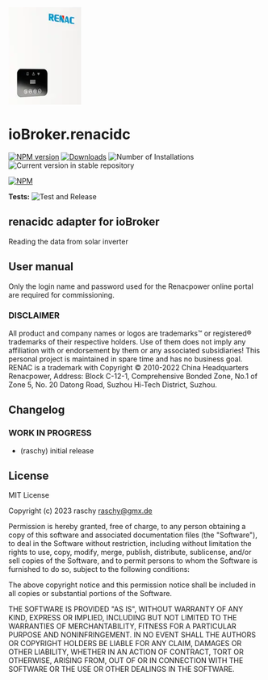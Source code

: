 ![Logo](admin/renacidc.png)
# ioBroker.renacidc

[![NPM version](https://img.shields.io/npm/v/iobroker.renacidc.svg)](https://www.npmjs.com/package/iobroker.renacidc)
[![Downloads](https://img.shields.io/npm/dm/iobroker.renacidc.svg)](https://www.npmjs.com/package/iobroker.renacidc)
![Number of Installations](https://iobroker.live/badges/renacidc-installed.svg)
![Current version in stable repository](https://iobroker.live/badges/renacidc-stable.svg)

[![NPM](https://nodei.co/npm/iobroker.renacidc.png?downloads=true)](https://nodei.co/npm/iobroker.renacidc/)

**Tests:** ![Test and Release](https://github.com/raschy/ioBroker.renacidc/workflows/Test%20and%20Release/badge.svg)

## renacidc adapter for ioBroker

Reading the data from solar inverter

## User manual
Only the login name and password used for the Renacpower online portal are required for commissioning.

### DISCLAIMER

All product and company names or logos are trademarks™ or registered® trademarks of their respective holders. Use of them does not imply any affiliation with or endorsement by them or any associated subsidiaries! This personal project is maintained in spare time and has no business goal. RENAC is a trademark with Copyright © 2010-2022 China Headquarters Renacpower, Address: Block C-12-1, Comprehensive Bonded Zone, No.1 of Zone 5, No. 20 Datong Road, Suzhou Hi-Tech District, Suzhou.

## Changelog
<!--
	Placeholder for the next version (at the beginning of the line):
	### **WORK IN PROGRESS**
-->

### **WORK IN PROGRESS**
* (raschy) initial release

## License
MIT License

Copyright (c) 2023 raschy <raschy@gmx.de>

Permission is hereby granted, free of charge, to any person obtaining a copy
of this software and associated documentation files (the "Software"), to deal
in the Software without restriction, including without limitation the rights
to use, copy, modify, merge, publish, distribute, sublicense, and/or sell
copies of the Software, and to permit persons to whom the Software is
furnished to do so, subject to the following conditions:

The above copyright notice and this permission notice shall be included in all
copies or substantial portions of the Software.

THE SOFTWARE IS PROVIDED "AS IS", WITHOUT WARRANTY OF ANY KIND, EXPRESS OR
IMPLIED, INCLUDING BUT NOT LIMITED TO THE WARRANTIES OF MERCHANTABILITY,
FITNESS FOR A PARTICULAR PURPOSE AND NONINFRINGEMENT. IN NO EVENT SHALL THE
AUTHORS OR COPYRIGHT HOLDERS BE LIABLE FOR ANY CLAIM, DAMAGES OR OTHER
LIABILITY, WHETHER IN AN ACTION OF CONTRACT, TORT OR OTHERWISE, ARISING FROM,
OUT OF OR IN CONNECTION WITH THE SOFTWARE OR THE USE OR OTHER DEALINGS IN THE
SOFTWARE.